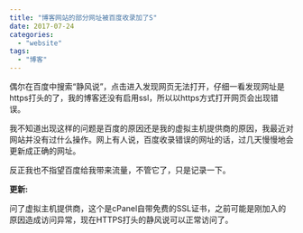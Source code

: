 ```yaml
---
title: "博客网站的部分网址被百度收录加了S"
date: 2017-07-24
categories: 
  - "website"
tags: 
  - "博客"
---
```


偶尔在百度中搜索“静风说”，点击进入发现网页无法打开，仔细一看发现网址是https打头的了，我的博客还没有启用ssl，所以以https方式打开网页会出现错误。

我不知道出现这样的问题是百度的原因还是我的虚拟主机提供商的原因，我最近对网站并没有过什么操作。网上有人说，百度收录错误的网址的话，过几天慢慢地会更新成正确的网址。

反正我也不指望百度给我带来流量，不管它了，只是记录一下。

**更新:**

问了虚拟主机提供商，这个是cPanel自带免费的SSL证书，之前可能是刚加入的原因造成访问异常，现在HTTPS打头的静风说可以正常访问了。
